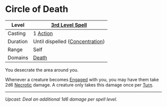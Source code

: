 # Circle of Death

| Level    | [3rd Level Spell](3rd%20Level%20Spells.md)                            |
| -------- | --------------------------------------------------------------------- |
| Casting  | 1 [Action](../../../../Game%20Procedures/Core%20Procedures/Action.md) |
| Duration | Until dispelled ([Concentration](../../Concentration.md))             |
| Range    | Self                                                                  |
| Domains  | [Death](../../Spell%20Domains/Death.md)                               |

You desecrate the area around you.

Whenever a creature becomes [Engaged](../../../../Game%20Procedures/Conditions/Engaged.md) with you, you may have them take 2d6 [Necrotic](../../../../Game%20Procedures/Combat/Damage%20Types/Necrotic.md) damage. A creature only takes this damage once per [Turn](../../../../Game%20Procedures/Core%20Procedures/Turn.md).

---
*Upcast: Deal an additional 1d6 damage per spell level.*
